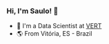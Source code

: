 ### Hi, I'm Saulo! 👋

- 🔭 I'm a Data Scientist at [VERT](https://www.vert.com.br/)
- 🌎 From Vitória, ES - Brazil

